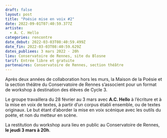 ```yaml
---
draft: false
layout: post
title: "Poésie mise en voix #2"
date: 2022-09-01T07:40:59.377Z
artiste:
  - A. C. Hello
categories: rencontre
date_debut: 2022-03-03T08:40:59.499Z
date_fin: 2022-03-03T08:40:59.629Z
dates_publiees: 3 mars 2022 · 20h
lieu: Conservatoire de Rennes, site du Blosne
tarif: Entrée libre et gratuite
partenaires: Conservatoire de Rennes, section théâtre
---
```

Après deux années de collaboration hors les murs, la Maison de la Poésie et la section théâtre du Conservatoire de Rennes s’associent pour un format de workshop à destination des élèves de Cycle 3.

Le groupe travaillera du 28 février au 3 mars avec **A.C. Hello** à l’écriture et à la mise en voix de textes, à partir d’un corpus établi ensemble, ou de textes originaux. Le but étant d’aborder la mise en voix scénique avec les outils du poète, et non du metteur en scène.

La restitution du workshop aura lieu en public au Conservatoire de Rennes, **le jeudi 3 mars à 20h**.
